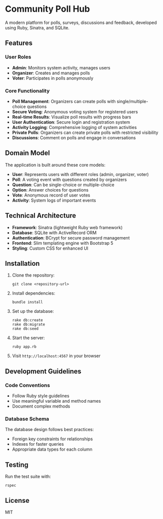 # Community Poll Hub

A modern platform for polls, surveys, discussions and feedback, developed using Ruby, Sinatra, and SQLite.

## Features

### User Roles

- **Admin**: Monitors system activity, manages users
- **Organizer**: Creates and manages polls
- **Voter**: Participates in polls anonymously

### Core Functionality

- **Poll Management**: Organizers can create polls with single/multiple-choice questions
- **Secure Voting**: Anonymous voting system for registered users
- **Real-time Results**: Visualize poll results with progress bars
- **User Authentication**: Secure login and registration system
- **Activity Logging**: Comprehensive logging of system activities
- **Private Polls**: Organizers can create private polls with restricted visibility
- **Discussions**: Comment on polls and engage in conversations

## Domain Model

The application is built around these core models:

- **User**: Represents users with different roles (admin, organizer, voter)
- **Poll**: A voting event with questions created by organizers
- **Question**: Can be single-choice or multiple-choice
- **Option**: Answer choices for questions
- **Vote**: Anonymous record of user votes
- **Activity**: System logs of important events

## Technical Architecture

- **Framework**: Sinatra (lightweight Ruby web framework)
- **Database**: SQLite with ActiveRecord ORM
- **Authentication**: BCrypt for secure password management
- **Frontend**: Slim templating engine with Bootstrap 5
- **Styling**: Custom CSS for enhanced UI

## Installation

1. Clone the repository:
   ```
   git clone <repository-url>
   ```

2. Install dependencies:
   ```
   bundle install
   ```

3. Set up the database:
   ```
   rake db:create
   rake db:migrate
   rake db:seed
   ```

4. Start the server:
   ```
   ruby app.rb
   ```

5. Visit `http://localhost:4567` in your browser

## Development Guidelines

### Code Conventions

- Follow Ruby style guidelines
- Use meaningful variable and method names
- Document complex methods

### Database Schema

The database design follows best practices:
- Foreign key constraints for relationships
- Indexes for faster queries
- Appropriate data types for each column

## Testing

Run the test suite with:
```
rspec
```

## License

MIT